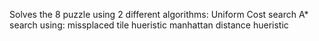 Solves the 8 puzzle using 2 different algorithms:
Uniform Cost search
A* search using:
  missplaced tile hueristic
  manhattan distance hueristic
